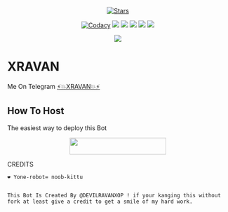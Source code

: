 <p align="center">
    <a href="https://https://github.com/RAVANXOP/XRAVAN"><img src="https://img.shields.io/github/stars/RAVANXOP/XRAVAN?label=Stars&style=flat-square&logo=github&color=F10070" alt="Stars" /></a>
</p>
<p align="center">
    <a href="https://app.codacy.com/manual/RAVANXOP/XRAVAN/dashboard"> <img src="https://img.shields.io/codacy/grade/4d58f2a402b54aed8a7d95f7add45a81?color=brightgreen&logo=codacy&logoColor=green&style=for-the-badge" alt="Codacy" /></a>
    <a href="https://github.com/RAVANXOP/XRAVAN"> <img src="https://img.shields.io/github/repo-size/RAVANXOP/XRAVAN?color=orange&logo=github&logoColor=green&style=for-the-badge" /></a>
    <a href="https://github.com/RAVANXOP/XRAVAN/commits/RAVANX"> <img src="https://img.shields.io/github/last-commit/RAVANXOP/XRAVAN?color=blue&logo=github&logoColor=green&style=for-the-badge" /></a>
    <a href="https://github.com/RAVANXOP/XRAVAN/issues"> <img src="https://img.shields.io/github/issues/RAVANXOP/XRAVAN?color=blueviolet&logo=github&logoColor=green&style=for-the-badge" /></a>
    <a href="https://github.com/RAVANXOP/XRAVAN/network/members"> <img src="https://img.shields.io/github/forks/RAVANXOP/XRAVAN?color=red&logo=github&logoColor=green&style=for-the-badge" /></a>  
    <a href="https://pypi.org/project/Telethon/"> <img src="https://img.shields.io/pypi/v/telethon?color=yellow&label=telethon&logo=python&logoColor=green&style=for-the-badge" /></a>
</p>

<p align="center">
  <img src="https://telegra.ph/file/d6dd64ae61198fe6407be.jpg">
</p>

# XRAVAN
Me On Telegram [⚡💥XRAVAN💥⚡](https://t.me/XRAVAN)

## How To Host
The easiest way to deploy this Bot
<p align="center"><a href="https://heroku.com/deploy?template=https://github.com/RAVANXOP/XRAVAN"> <img src="https://img.shields.io/badge/Deploy%20To%20Heroku-black?style=for-the-badge&logo=heroku" width="220" height="38.45"/></a></p>
 
CREDITS
```
❤️ Yone-robot= noob-kittu 


This Bot Is Created By @DEVILRAVANXOP ! if your kanging this without fork at least give a credit to get a smile of my hard work.




```
